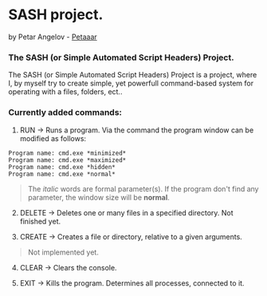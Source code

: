 # SASH project.
by Petar Angelov - [Petaaar](https://github.com/Petaaar)

### The SASH (or Simple Automated Script Headers) Project.

The SASH (or Simple Automated Script Headers) Project is a project, where I, by myself try to 
create simple, yet powerfull command-based system for operating with a files, folders, ect..

### Currently added commands:
1. RUN -> Runs a program. Via the command the program window can be modified as follows:  
```  
Program name: cmd.exe *minimized*  
Program name: cmd.exe *maximized*  
Program name: cmd.exe *hidden*  
Program name: cmd.exe *normal*
```  
> The *italic* words are formal parameter(s). If the program don't find any parameter, the window size will be **normal**.  

2. DELETE -> Deletes one or many files in a specified directory. Not finished yet.  

3. CREATE -> Creates a file or directory, relative to a given arguments.
> Not implemented yet.

4. CLEAR -> Clears the console.  

5. EXIT -> Kills the program. Determines all processes, connected to it.
